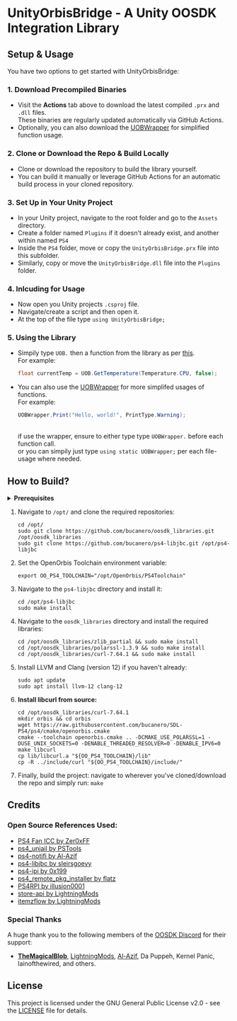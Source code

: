 # UnityOrbisBridge - A Unity OOSDK Integration Library

## Setup & Usage
You have two options to get started with UnityOrbisBridge:

### 1. Download Precompiled Binaries
- Visit the **Actions** tab above to download the latest compiled `.prx` and `.dll` files. <br>
  These binaries are regularly updated automatically via GitHub Actions. <br>
- Optionally, you can also download the [UOBWrapper](/source/wrapper/UOBWrapper.cs) for simplified function usage.

### 2. Clone or Download the Repo & Build Locally
- Clone or download the repository to build the library yourself.
- You can build it manually or leverage GitHub Actions for an automatic build process in your cloned repository.
  
### 3. Set Up in Your Unity Project
- In your Unity project, navigate to the root folder and go to the `Assets` directory.
- Create a folder named `Plugins` if it doesn't already exist, and another within named `PS4`
- Inside the `PS4` folder, move or copy the `UnityOrbisBridge.prx` file into this subfolder.
- Similarly, copy or move the `UnityOrbisBridge.dll` file into the `Plugins` folder.

### 4. Inlcuding for Usage
- Now open you Unity projects `.csproj` file.
- Navigate/create a script and then open it.
- At the top of the file type `using UnityOrbisBridge;`

### 5. Using the Library
- Simpily type `UOB.` then a function from the library as per [this](/source/Unity-API/README.md). <br>
  For example:
  ```csharp
  float currentTemp = UOB.GetTemperature(Temperature.CPU, false);
  ```
- You can also use the [UOBWrapper](/source/wrapper/UOBWrapper.cs) for more simplifed usages of functions. <br>
  For example:
  ```csharp
  UOBWrapper.Print("Hello, world!", PrintType.Warning);
  ```
  <br> if use the wrapper, ensure to either type type `UOBWrapper.` before each function call. <br>
  or you can simpily just type `using static UOBWrapper;` per each file-usage where needed.

## How to Build?
<details>
  <summary><strong>Prerequisites</strong></summary>
  <ul>
    <li>Linux device</li>
    <li>LLVM/Clang 12</li>
    <li><a href="https://github.com/OpenOrbis/OpenOrbis">OpenOrbis SDK</a></li> 
    <li><a href="https://github.com/sleirsgoevy/ps4-libjbc">ps4-libjbc</a></li>
    <li><a href="https://github.com/bucanero/oosdk_libraries">oosdk_libraries</a></li>
  </ul>
</details>

1. Navigate to `/opt/` and clone the required repositories:

   ```
   cd /opt/
   sudo git clone https://github.com/bucanero/oosdk_libraries.git /opt/oosdk_libraries
   sudo git clone https://github.com/bucanero/ps4-libjbc.git /opt/ps4-libjbc
   ```

2. Set the OpenOrbis Toolchain environment variable:
   
   ```
   export OO_PS4_TOOLCHAIN="/opt/OpenOrbis/PS4Toolchain"
   ```

3. Navigate to the `ps4-libjbc` directory and install it:

   ```
   cd /opt/ps4-libjbc
   sudo make install
   ```

4. Navigate to the `oosdk_libraries` directory and install the required libraries:

   ```
   cd /opt/oosdk_libraries/zlib_partial && sudo make install
   cd /opt/oosdk_libraries/polarssl-1.3.9 && sudo make install
   cd /opt/oosdk_libraries/curl-7.64.1 && sudo make install
   ```

5. Install LLVM and Clang (version 12) if you haven't already:

   ```
   sudo apt update
   sudo apt install llvm-12 clang-12
   ```

6. **Install libcurl from source:**

   ```
   cd /opt/oosdk_libraries/curl-7.64.1
   mkdir orbis && cd orbis
   wget https://raw.githubusercontent.com/bucanero/SDL-PS4/ps4/cmake/openorbis.cmake
   cmake --toolchain openorbis.cmake .. -DCMAKE_USE_POLARSSL=1 -DUSE_UNIX_SOCKETS=0 -DENABLE_THREADED_RESOLVER=0 -DENABLE_IPV6=0
   make libcurl
   cp lib/libcurl.a "${OO_PS4_TOOLCHAIN}/lib"
   cp -R ../include/curl "${OO_PS4_TOOLCHAIN}/include/"
   ```

7. Finally, build the project:
  navigate to wherever you've cloned/download the repo and simply run: `make`

## Credits
### Open Source References Used:
- [PS4 Fan ICC by Zer0xFF](https://gist.github.com/Zer0xFF/4aa38d836a5696ed1b6486bb8e782b4a#file-ps4-fan_icc)
- [ps4_unjail by PSTools](https://github.com/PSTools/ps4_unjail)
- [ps4-notifi by Al-Azif](https://github.com/Al-Azif/ps4-notifi)
- [ps4-libjbc by sleirsgoevy](https://github.com/sleirsgoevy/ps4-libjbc)
- [ps4-ipi by 0x199](https://github.com/0x199/ps4-ipi)
- [ps4_remote_pkg_installer by flatz](https://github.com/flatz/ps4_remote_pkg_installer)
- [PS4RPI by illusion0001](https://github.com/illusion0001/PS4RPI)
- [store-api by LightningMods](https://github.com/LightningMods/store-api)
- [itemzflow by LightningMods](https://github.com/LightningMods/itemzflow)

### Special Thanks
A huge thank you to the following members of the [OOSDK Discord](https://www.discord.com/invite/GQr8ydn) for their support:
- **[TheMagicalBlob](https://github.com/TheMagicalBlob)**, [LightningMods](https://github.com/LightningMods), [Al-Azif](https://github.com/Al-Azif), Da Puppeh, Kernel Panic, lainofthewired, and others.

## License
This project is licensed under the GNU General Public License v2.0 - see the [LICENSE](https://github.com/ItsJokerZz/uob-testing/blob/main/LICENSE) file for details.
